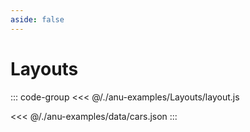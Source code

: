 ```yaml
---
aside: false
---
```

<script setup>
import { layout } from '../anu-examples/Layouts/layout.js'
import singleView  from '../vue_components/singleView.vue'





</script>

# Layouts

<singleView :scene="layout" />

::: code-group
<<< @/./anu-examples/Layouts/layout.js 

<<< @/./anu-examples/data/cars.json
:::